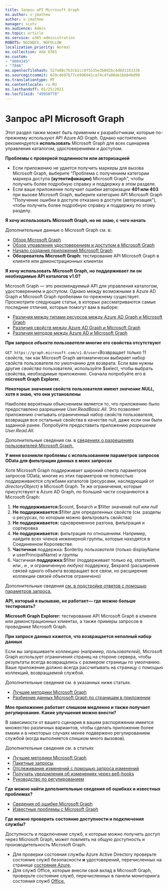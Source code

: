 ```yaml
---
title: Запрос aPI Microsoft Graph
ms.author: v-jmathew
author: v-jmathew
manager: scotv
ms.audience: Admin
ms.topic: article
ms.service: o365-administration
ROBOTS: NOINDEX, NOFOLLOW
localization_priority: Normal
ms.collection: Adm_O365
ms.custom:
- "9004345"
- "7846"
ms.openlocfilehash: 527e88c7b3cb1cc4f5535e3b0d2bc4d8d1163336
ms.sourcegitcommit: 029c4697b77ce996d41ca74c4fa86de1bb84bd99
ms.translationtype: MT
ms.contentlocale: ru-RU
ms.lasthandoff: 01/25/2021
ms.locfileid: "49950778"
---
```

# <a name="querying-the-microsoft-graph-api"></a>Запрос aPI Microsoft Graph

Этот раздел также может быть применим к разработчикам, которые по-прежнему используют API Azure AD Graph. Однако настоятельно рекомендуется **использовать** Microsoft Graph для всех сценариев управления каталогом, удостоверениями и доступом.

**Проблемы с проверкой подлинности или авторизацией**

- Если приложению  не удается получить маркеры для вызова Microsoft Graph, выберите "Проблема с получением категории маркера доступа **(аутентификации)** Microsoft Graph", чтобы получить более подробную справку и поддержку в этом разделе.
- Если ваше приложение получает ошибки авторизации **401 или 403** при вызове Microsoft Graph, выберите категорию API Microsoft Graph "Получение ошибки в доступе отказано в доступе (авторизация"), чтобы получить более подробную справку и поддержку по этому разделу. 

**Я хочу использовать Microsoft Graph, но не знаю, с чего начать**

Дополнительные данные о Microsoft Graph см. в:

- [Обзор Microsoft Graph](https://docs.microsoft.com/graph/overview)
- [Обзор управления удостоверением и доступом в Microsoft Graph](https://docs.microsoft.com/graph/azuread-identity-access-management-concept-overview)
- [Начало создания приложений Microsoft Graph](https://docs.microsoft.com/graph/)
- **Обозреватель Microsoft Graph:** тестирование API Microsoft Graph в клиенте или демонстрационных клиентах

**Я хочу использовать Microsoft Graph, но поддерживает ли он необходимые API каталогов v1.0?**

Microsoft Graph — это рекомендуемый API для управления каталогом, удостоверением и доступом. Однако между возможными в Azure AD Graph и Microsoft Graph пробелами по-прежнему существует. Просмотрите следующие статьи, в которых рассматриваются самые последние отличия, которые помогут вам в выборе:

- [Различия между типами ресурсов между Azure AD Graph и Microsoft Graph](https://docs.microsoft.com/graph/migrate-azure-ad-graph-resource-differences)
- [Различия свойств между Azure AD Graph и Microsoft Graph](https://docs.microsoft.com/graph/migrate-azure-ad-graph-property-differences)
- [Различия методов между Azure AD и Microsoft Graph](https://docs.microsoft.com/graph/migrate-azure-ad-graph-method-differences)

**При запросе *объекта пользователя* многие его свойства отсутствуют**

`GET https://graph.microsoft.com/v1.0/users`Возвращает только 11 свойств, так как Microsoft Graph автоматически  выбирает набор свойств пользователя по умолчанию для возврата. Если вам нужны другие *свойства* пользователя, используйте $select, чтобы выбрать свойства, необходимые приложению. Сначала попробуйте его в **microsoft Graph Explorer.**

**Некоторые значения свойств пользователя имеют *значение NULL,* хотя я знаю, что они установлены**

Наиболее вероятным объяснением является то, что приложению было предоставлено разрешение *User.ReadBasic.All.* Это позволяет приложению считывать ограниченный набор свойств пользователя, возвращая все остальные свойства в качестве null, даже если они были заданной ранее. Попробуйте предоставить приложению *разрешение User.Read.All.*

Дополнительные сведения см. в [сведениях о разрешениях пользователей Microsoft Graph.](https://docs.microsoft.com/graph/permissions-reference#user-permissions)

**У меня возникли проблемы с использованием параметров запросов OData для фильтрации данных в моих запросах**

Хотя Microsoft Graph поддерживает широкий спектр параметров запросов OData, многие из этих параметров не полностью поддерживаются службами каталогов (ресурсами, наследующий от *directoryObject)* в Microsoft Graph. Те же ограничения, которые присутствуют в Azure AD Graph, по большей части сохраняются в Microsoft Graph:

1. **Не поддерживается:**$count, $search и $filter значений *null* или *null*
2. **Не поддерживается:**$filter для определенных свойств (см. разделы о ресурсах, по которым можно фильтровать свойства)
3. **Не поддерживается:** одновременное разгона, фильтрация и сортировка
4. **Не поддерживается:** фильтрация по отношениям. Например, найдите всех членов инженерной группы, которые находятся в Соединенном Королевстве.
5. **Частичная** поддержка: $orderby *пользователя* (только displayName и userPrincipalName) и *группы*
6. Частичная **поддержка:**$filter (поддерживает только *eq,* *startswith,* или *,* и *,* и ограниченную *любую)* поддержку, $expand (расширение связей одного объекта возвращает все связи, но расширение коллекции связей объектов ограничено)

Дополнительные сведения [см. в подстройке ответов с помощью параметров запроса.](https://docs.microsoft.com/graph/query-parameters)

**API, который я вызываю, не работает— где можно больше тестировать?**

**Microsoft Graph Explorer:** тестирование API Microsoft Graph в клиенте  или демонстрационных клиентах, а также примеры запросов в проводнике Microsoft Graph.

**При запросе данных кажется, что возвращается неполный набор данных**

Если вы запрашиваете коллекцию (например, *пользователей),* Microsoft Graph использует ограничения страниц на стороне сервера, чтобы результаты всегда возвращались с размером страницы по умолчанию. Ваше приложение должно всегда рассчитывать на страницу с помощью коллекций, возвращаемой службой.

Дополнительные сведения см. в указанных ниже статьях.

- [Лучшие методики Microsoft Graph](https://docs.microsoft.com/graph/best-practices-concept)
- [Разбиение данных Microsoft Graph по страницам в приложении](https://docs.microsoft.com/graph/paging)

**Мое приложение работает слишком медленно и также получает регулирование. Какие улучшения можно внести?**

В зависимости от вашего сценария в вашем распоряжении имеется множество различных вариантов, чтобы сделать приложение более емким и в некоторых случаях менее подвержено регулированием службой (когда выполняется слишком много вызовов).

Дополнительные сведения см. в статьях

- [Лучшие методики Microsoft Graph](https://docs.microsoft.com/graph/best-practices-concept)
- [Пакетные запросы](https://docs.microsoft.com/graph/json-batching)
- [Отслеживание изменений с помощью запроса изменений](https://docs.microsoft.com/graph/delta-query-overview)
- [Получать уведомления об изменениях через веб-hooks](https://docs.microsoft.com/graph/webhooks)
- [Руководство по регулированием](https://docs.microsoft.com/graph/throttling)

**Где можно найти дополнительные сведения об ошибках и известных проблемах?**

- [Сведения об ошибке Microsoft Graph](https://docs.microsoft.com/graph/errors)
- [Известные проблемы с Microsoft Graph](https://docs.microsoft.com/graph/known-issues)

**Где можно проверить состояние доступности и подключения службы?**

Доступность и подключение служб, к которые можно получить доступ через Microsoft Graph, может повлиять на общую доступность и производительность Microsoft Graph.

- Для проверки состояния службы Azure Active Directory проверьте состояние служб безопасности **и** удостоверений, перечисленных на странице [состояния Azure.](https://azure.microsoft.com/status/)
- Для служб Office, которые внесли свой вклад в Microsoft Graph, проверьте состояние служб, перечисленных в панели мониторинга состояния служб [Office.](https://portal.office.com/adminportal/home#/servicehealth)
